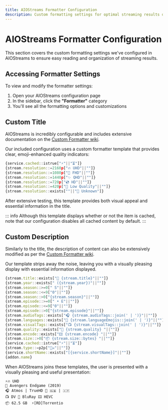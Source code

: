 ```yaml
---
title: AIOStreams Formatter Configuration
description: Custom formatting settings for optimal streaming results display
---
```


# AIOStreams Formatter Configuration

This section covers the custom formatting settings we've configured in AIOStreams to ensure easy reading and organization of streaming results.

## Accessing Formatter Settings

To view and modify the formatter settings:

1. Open your AIOStreams configuration page
2. In the sidebar, click the **"Formatter"** category
3. You'll see all the formatting options and customizations

## Custom Title

AIOStreams is incredibly configurable and includes extensive documentation on the [Custom Formatter wiki](https://github.com/Viren070/AIOStreams/wiki/Custom-Formatter).

Our included configuration uses a custom formatter template that provides clear, emoji-enhanced quality indicators:

```ts
{service.cached::istrue["⚡"||"⏳"]}
{stream.resolution::=2160p["🔥 UHD"||""]}
{stream.resolution::=1080p["🚀 FHD"||""]}
{stream.resolution::=1440p["✨ QHD"||""]}
{stream.resolution::=720p["💿 HD"||""]}
{stream.resolution::=420p["💩 Low Quality"||""]}
{stream.resolution::exists[""||"💩 Unknown"]}
```

After extensive testing, this template provides both visual appeal and essential information in the title.

::: info
Although this template displays whether or not the item is cached, note that our configuration disables all cached content by default.
:::

## Custom Description

Similarly to the title, the description of content can also be extensively modified as per the [Custom Formatter wiki](https://github.com/Viren070/AIOStreams/wiki/Custom-Formatter).

Our template strips away the noise, leaving you with a visually pleasing display with essential information displayed.

```ts
{stream.title::exists["📁 {stream.title}"||""]}
{stream.year::exists[" ({stream.year})"||""]}
{stream.season::>=0[" S"||""]}
{stream.season::<=9["0"||""]}
{stream.season::>0["{stream.season}"||""]}
{stream.episode::>=0[" • E"||""]}
{stream.episode::<=9["0"||""]}
{stream.episode::>0["{stream.episode}"||""]}
{stream.audioTags::exists["🎧 {stream.audioTags::join(' | ')}"||""]}
{stream.languages::exists["📣 {stream.languageEmojis::join(' | ')}"||""]}
{stream.visualTags::exists["📺 {stream.visualTags::join(' | ')}"||""]}
{stream.quality::exists["🎥 {stream.quality} "||""]}
{stream.encode::exists["🎞️ {stream.encode} "||""]}
{stream.size::>0["📦 {stream.size::bytes} "||""]}
{service.cached::istrue["⚡"||"⏳"]}
{stream.type::=p2p["🏴‍☠️"||""]}
{service.shortName::exists["[{service.shortName}]"||""]}
{addon.name}
```

When AIOStreams joins these templates, the user is presented with a visually pleasing and useful presentation:

```text
⚡🔥 UHD
📁 Avengers Endgame (2019)
🎧 Atmos | TrueHD 📣 🇬🇧 | 🇮🇹
📺 DV 🎥 BluRay 🎞️ HEVC 
📦 62.5 GB  ⚡[RD]Torrentio
```